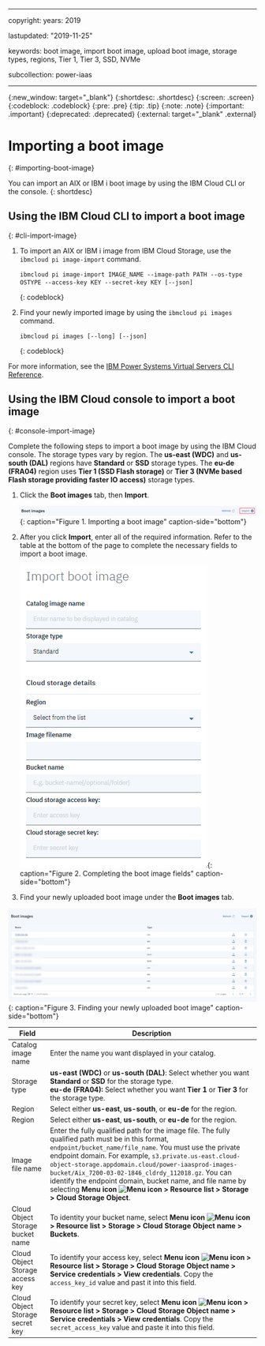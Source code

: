 ﻿---

copyright:
  years: 2019

lastupdated: "2019-11-25"

keywords: boot image, import boot image, upload boot image, storage types, regions, Tier 1, Tier 3, SSD, NVMe

subcollection: power-iaas

---

{:new_window: target="_blank"}
{:shortdesc: .shortdesc}
{:screen: .screen}
{:codeblock: .codeblock}
{:pre: .pre}
{:tip: .tip}
{:note: .note}
{:important: .important}
{:deprecated: .deprecated}
{:external: target="_blank" .external}

# Importing a boot image
{: #importing-boot-image}

You can import an AIX or IBM i boot image by using the IBM Cloud CLI or the console.
{: shortdesc}

## Using the IBM Cloud CLI to import a boot image
{: #cli-import-image}

1. To import an AIX or IBM i image from IBM Cloud Storage, use the `ibmcloud pi image-import` command.

    ```shell
    ibmcloud pi image-import IMAGE_NAME --image-path PATH --os-type OSTYPE --access-key KEY --secret-key KEY [--json]
    ```
    {: codeblock}

2. Find your newly imported image by using the `ibmcloud pi images` command.

    ```shell
    ibmcloud pi images [--long] [--json]
    ```
    {: codeblock}

For more information, see the [IBM Power Systems Virtual Servers CLI Reference](/docs/power-iaas-cli-plugin?topic=power-iaas-cli-plugin-power-iaas-cli-reference#ibmcloud-pi-image-import).

## Using the IBM Cloud console to import a boot image
{: #console-import-image}

Complete the following steps to import a boot image by using the IBM Cloud console. The storage types vary by region. The **us-east (WDC)** and **us-south (DAL)** regions have **Standard** or **SSD** storage types. The **eu-de (FRA04)** region uses **Tier 1 (SSD Flash storage)** or **Tier 3 (NVMe based Flash storage providing faster IO access)** storage types.

1. Click the **Boot images** tab, then **Import**.

    ![Importing a boot image](./images/console-boot-image-import.png "Importing a boot image"){: caption="Figure 1. Importing a boot image" caption-side="bottom"}

2. After you click **Import**, enter all of the required information. Refer to the table at the bottom of the page to complete the necessary fields to import a boot image.

    ![Completing the boot image fields](./images/console-boot-image-fields.png "Completing the boot image fields"){: caption="Figure 2. Completing the boot image fields" caption-side="bottom"}

3. Find your newly uploaded boot image under the **Boot images** tab.

  ![Finding your newly uploaded boot image](./images/console-boot-image-tab.png "Finding your newly uploaded boot image"){: caption="Figure 3. Finding your newly uploaded boot image" caption-side="bottom"}

| Field | Description |
| ------| ------------|
| Catalog image name | Enter the name you want displayed in your catalog.|
| Storage type | **us-east (WDC)** or **us-south (DAL)**: Select whether you want **Standard** or **SSD** for the storage type. <br> **eu-de (FRA04):** Select whether you want **Tier 1** or **Tier 3** for the storage type.|
| Region | Select either **us-east**, **us-south**, or **eu-de** for the region.|
| Region | Select either **us-east**, **us-south**, or **eu-de** for the region.|
| Image file name | Enter the fully qualified path for the image file. The fully qualified path must be in this format, `endpoint/bucket_name/file_name`. You must use the private endpoint domain. For example, `s3.private.us-east.cloud-object-storage.appdomain.cloud/power-iaasprod-images-bucket/Aix_7200-03-02-1846_cldrdy_112018.gz`. You can identify the endpoint domain, bucket name, and file name by selecting **Menu icon ![Menu icon](../icons/icon_hamburger.svg "Menu icon") > Resource list > Storage > Cloud Storage Object**.
| Cloud Object Storage bucket name | To identity your bucket name, select **Menu icon ![Menu icon](../icons/icon_hamburger.svg "Menu icon") > Resource list > Storage > Cloud Storage Object name > Buckets**. |
| Cloud Object Storage access key | To identify your access key, select **Menu icon ![Menu icon](../icons/icon_hamburger.svg "Menu icon") > Resource list > Storage > Cloud Storage Object name > Service credentials > View credentials**. Copy the `access_key_id` value and past it into this field.|
| Cloud Object Storage secret key | To identify your secret key, select **Menu icon ![Menu icon](../icons/icon_hamburger.svg "Menu icon") > Resource list > Storage > Cloud Storage Object name > Service credentials > View credentials**. Copy the `secret_access_key` value and paste it into this field.|
